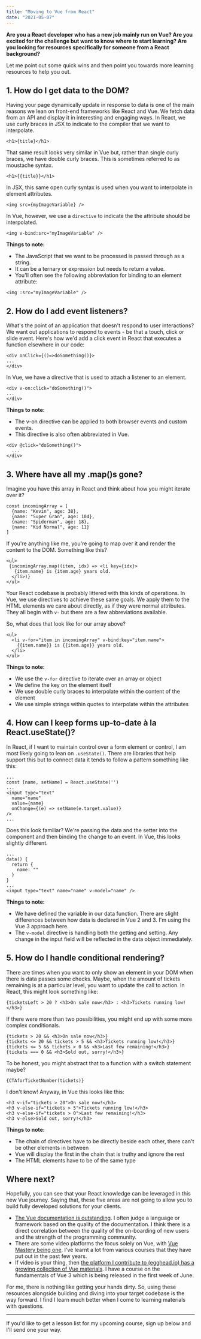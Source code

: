 ```yaml
---
title: "Moving to Vue from React"
date: "2021-05-07"
---
```


**Are you a React developer who has a new job mainly run on Vue? Are you excited for the challenge but want to know where to start learning? Are you looking for resources specifically for someone from a React background?**

Let me point out some quick wins and then point you towards more learning resources to help you out.

## 1\. How do I get data to the DOM?

Having your page dynamically update in response to data is one of the main reasons we lean on front-end frameworks like React and Vue. We fetch data from an API and display it in interesting and engaging ways. In React, we use curly braces in JSX to indicate to the compiler that we want to interpolate.

```
<h1>{title}</h1>
```

That same result looks very similar in Vue but, rather than single curly braces, we have double curly braces. This is sometimes referred to as moustache syntax.

```
<h1>{{title}}</h1>
```

In JSX, this same open curly syntax is used when you want to interpolate in element attributes.

```
<img src={myImageVariable} />
```

In Vue, however, we use a `directive` to indicate the the attribute should be interpolated.

```
<img v-bind:src="myImageVariable" />
```

**Things to note:**

- The JavaScript that we want to be processed is passed through as a string.
- It can be a ternary or expression but needs to return a value.
- You'll often see the following abbreviation for binding to an element attribute:

```
<img :src="myImageVariable" />
```

## 2\. How do I add event listeners?

What's the point of an application that doesn't respond to user interactions? We want out applications to respond to events - be that a touch, click or slide event. Here's how we'd add a click event in React that executes a function elsewhere in our code:

```
<div onClick={()=>doSomething()}>
...
</div>
```

In Vue, we have a directive that is used to attach a listener to an element.

```
<div v-on:click="doSomething()">
...
</div>
```

**Things to note:**

- The v-on directive can be applied to both browser events and custom events.
- This directive is also often abbreviated in Vue.

```
<div @click="doSomething()">
  ...
</div>
```

## 3\. Where have all my .map()s gone?

Imagine you have this array in React and think about how you might iterate over it?

```
const incomingArray = [
  {name: "Kevin", age: 38}, 
  {name: "Super Gran", age: 104}, 
  {name: "Spiderman", age: 18},
  {name: "Kid Normal", age: 11}
] 
```

If you're anything like me, you're going to map over it and render the content to the DOM. Something like this?

```
<ul>
 {incomingArray.map((item, idx) => <li key={idx}>
   {item.name} is {item.age} years old.
  </li>)}
</ul>
```

Your React codebase is probably littered with this kinds of operations. In Vue, we use directives to achieve these same goals. We apply them to the HTML elements we care about directly, as if they were normal attributes. They all begin with `v-` but there are a few abbreviations available.

So, what does that look like for our array above?

```
<ul>
  <li v-for="item in incomingArray" v-bind:key="item.name">
    {{item.name}} is {{item.age}} years old.
  </li>
</ul>
```

**Things to note:**

- We use the `v-for` directive to iterate over an array or object
- We define the key on the element itself
- We use double curly braces to interpolate within the content of the element
- We use simple strings within quotes to interpolate within the attributes

## 4\. How can I keep forms up-to-date à la React.useState()?

In React, if I want to maintain control over a form element or control, I am most likely going to lean on `.useState()`. There are libraries that help support this but to connect data it tends to follow a pattern something like this:

```
...
const [name, setName] = React.useState('')
...
<input type="text" 
  name="name" 
  value={name} 
  onChange={(e) => setName(e.target.value)} 
/>
...
```

Does this look familiar? We're passing the data and the setter into the component and then binding the change to an event. In Vue, this looks slightly different.

```
...
data() {
  return {
    name: ""
  }
}
...
<input type="text" name="name" v-model="name" />
```

**Things to note:**

- We have defined the variable in our data function. There are slight differences between how data is declared in Vue 2 and 3. I'm using the Vue 3 approach here.
- The `v-model` directive is handling both the getting and setting. Any change in the input field will be reflected in the data object immediately.

## 5\. How do I handle conditional rendering?

There are times when you want to only show an element in your DOM when there is data passes some checks. Maybe, when the amount of tickets remaining is at a particular level, you want to update the call to action. In React, this might look something like:

```
{ticketsLeft > 20 ? <h3>On sale now</h3> : <h3>Tickets running low!</h3>}
```

If there were more than two possibilities, you might end up with some more complex conditionals.

```
{tickets > 20 && <h3>On sale now</h3>}
{tickets <= 20 && tickets > 5 && <h3>Tickets running low!</h3>}
{tickets <= 5 && tickets > 0 && <h3>Last few remaining!</h3>}
{tickets === 0 && <h3>Sold out, sorry!</h3>}
```

To be honest, you might abstract that to a function with a switch statement maybe?

```
{CTAforTicketNumber(tickets)}
```

I don't know! Anyway, in Vue this looks like this:

```
<h3 v-if="tickets > 20">On sale now!</h3>
<h3 v-else-if="tickets > 5">Tickets running low!</h3>
<h3 v-else-if="tickets > 0">Last few remaining!</h3>
<h3 v-else>Sold out, sorry!</h3>
```

**Things to note:**

- The chain of directives have to be directly beside each other, there can't be other elements in between
- Vue will display the first in the chain that is truthy and ignore the rest
- The HTML elements have to be of the same type

## Where next?

Hopefully, you can see that your React knowledge can be leveraged in this new Vue journey. Saying that, these five areas are not going to allow you to build fully developed solutions for your clients.

- [The Vue documentation is outstanding](https://v3.vuejs.org/guide/introduction.html). I often judge a language or framework based on the quality of the documentation. I think there is a direct correlation between the quality of the on-boarding of new users and the strength of the programming community.
- There are some video platforms the focus solely on Vue, with [Vue Mastery being one](https://www.vuemastery.com/). I've learnt a lot from various courses that they have put out in the past few years.
- If video is your thing, then [the platform I contribute to (egghead.io) has a growing collection of Vue materials](https://egghead.io/q/vue). I have a course on the fundamentals of Vue 3 which is being released in the first week of June.

For me, there is nothing like getting your hands dirty. So, using these resources alongside building and diving into your target codebase is the way forward. I find I learn much better when I come to learning materials with questions.

* * *

If you'd like to get a lesson list for my upcoming course, sign up below and I'll send one your way.
